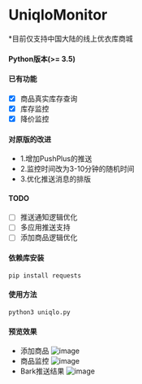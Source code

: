 # UniqloMonitor
*目前仅支持中国大陆的线上优衣库商城

#### Python版本(>= 3.5)

#### 已有功能
 -  [x] 商品真实库存查询
  - [x] 库存监控
  - [x] 降价监控
#### 对原版的改进
  - 1.增加PushPlus的推送
  - 2.监控时间改为3-10分钟的随机时间
  - 3.优化推送消息的排版
#### TODO
  - [ ] 推送通知逻辑优化
  - [ ] 多应用推送支持
  - [ ] 添加商品逻辑优化

#### 依赖库安装

`pip install requests`

#### 使用方法
`python3 uniqlo.py`

#### 预览效果
+ 添加商品
![image](docs/add_product.png)
+ 商品监控
![image](docs/monitor.png)
+ Bark推送结果
![image](docs/bark_push.jpg)
